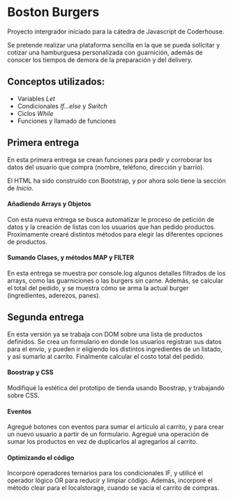 # Boston Burgers
Proyecto intergrador iniciado para la cátedra de Javascript de Coderhouse.

Se pretende realizar una plataforma sencilla en la que se pueda solicitar y cotizar una hamburguesa personalizada con guarnición, además de conocer los tiempos de demora de la preparación y del delivery.


## Conceptos utilizados:
+ Variables *Let*
+ Condicionales *If...else* y *Switch*
+ Ciclos *While*
+ Funciones y llamado de funciones


## Primera entrega
En esta primera entrega se crean funciones para pedir y corroborar los datos del usuario que compra (nombre, teléfono, dirección y barrio). 

El HTML ha sido construído con Bootstrap, y por ahora solo tiene la sección de *Inicio*.

#### Añadiendo Arrays y Objetos
Con esta nueva entrega se busca automatizar le proceso de petición de datos y la creación de listas con los usuarios que han pedido productos. Proximamente crearé distintos métodos para elegir las diferentes opciones de productos.

#### Sumando Clases, y métodos MAP y FILTER
En esta entrega se muestra por console.log algunos detalles filtrados de los arrays, como las guarniciones o las burgers sin carne. Además, se calcular el total del pedido, y se muestra cómo se arma la actual burger (ingredientes, aderezos, panes).



## Segunda entrega
En esta versión ya se trabaja con DOM sobre una lista de productos definidos. Se crea un formulario en donde los usuarios registran sus datos para el envío, y pueden ir eligiendo los distintos ingredientes de un listado, y así sumarlo al carrito. Finalmente calcular el costo total del pedido. 

#### Boostrap y CSS
Modifiqué la estética del prototipo de tienda usando Boostrap, y trabajando sobre CSS.

#### Eventos
Agregué botones con eventos para sumar el artículo al carrito, y para crear un nuevo usuario a partir de un formulario. Agregué una operación de sumar los productos en vez de duplicarlos al agregarlos al carrito.

#### Optimizando el código
Incorporé operadores ternarios para los condicionales IF, y utilicé el operador lógico OR para reducir y limpiar código. Además, incorporé el método clear para el localstorage, cuando se vacía el carrito de compras.